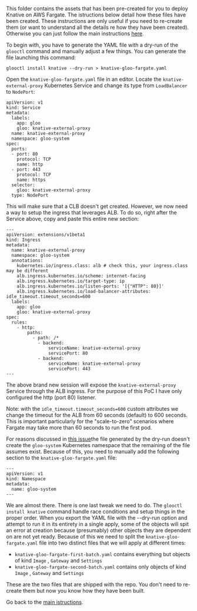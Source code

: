 
This folder contains the assets that has been pre-created for you to deploy Knative on AWS Fargate. The istructions below detail how these files have been created. These instructions are only useful if you need to re-create them (or want to understand all the details re how they have been created). Otherwise you can just follow the main instructions [here](.../README.md).

To begin with, you have to generate the YAML file with a dry-run of the `glooctl` command and manually adjust a few things. You can generate the file launching this command: 
```
glooctl install knative --dry-run > knative-gloo-fargate.yaml
```

Open the `knative-gloo-fargate.yaml` file in an editor. Locate the `knative-external-proxy` Kubernetes Service and change its type from `LoadBalancer` to `NodePort`:
```
apiVersion: v1
kind: Service
metadata:
  labels:
    app: gloo
    gloo: knative-external-proxy
  name: knative-external-proxy
  namespace: gloo-system
spec:
  ports:
  - port: 80
    protocol: TCP
    name: http
  - port: 443
    protocol: TCP
    name: https
  selector:
    gloo: knative-external-proxy
  type: NodePort
```

This will make sure that a CLB doesn't get created. However, we now need a way to setup the ingress that leverages ALB. To do so, right after the Service above, copy and paste this entire new section:
```
---
apiVersion: extensions/v1beta1
kind: Ingress
metadata:
  name: knative-external-proxy
  namespace: gloo-system
  annotations:
    kubernetes.io/ingress.class: alb # check this, your ingress.class may be different 
    alb.ingress.kubernetes.io/scheme: internet-facing
    alb.ingress.kubernetes.io/target-type: ip 
    alb.ingress.kubernetes.io/listen-ports: '[{"HTTP": 80}]'
    alb.ingress.kubernetes.io/load-balancer-attributes: idle_timeout.timeout_seconds=600
  labels:
    app: gloo
    gloo: knative-external-proxy
spec:
  rules:
    - http:
        paths:
          - path: /*
            - backend:
                serviceName: knative-external-proxy
                servicePort: 80
            - backend:
                serviceName: knative-external-proxy
                servicePort: 443
---
```
The above brand new session will expose the `knative-external-proxy` Service through the ALB ingress. For the purpose of this PoC I have only configured the http (port 80) listener.

Note: with the `idle_timeout.timeout_seconds=600` custom attributes we change the timeout for the ALB from 60 seconds (default) to 600 seconds. This is important particularly for the "scale-to-zero" scenarios where Fargate may take more than 60 seconds to run the first pod.

For reasons discussed in [this issue](https://github.com/knative/docs/issues/2255)the file generated by the dry-run doesn't create the `gloo-system` Kubernetes namespace that the remaining of the file assumes exist. Because of this, you need to manually add the following section to the `knative-gloo-fargate.yaml` file: 
```
--- 
apiVersion: v1
kind: Namespace
metadata:
  name: gloo-system
---
```

We are almost there. There is one last tweak we need to do. The `glooctl install knative` command handle race conditions and setup things in the proper order. When you export the YAML file with the --dry-run option and attempt to run it in its entirety in a single apply, some of the objects will spit an error at creation because (presumably) other objects they are dependent on are not yet ready. Because of this we need to split the `knative-gloo-fargate.yaml` file into two distinct files that we will apply at different times: 
- `knative-gloo-fargate-first-batch.yaml` contains everything but objects of kind `Image` , `Gateway` and `Settings` 
- `knative-gloo-fargate-second-batch.yaml` contains only objects of kind `Image` , `Gateway` and `Settings` 

These are the two files that are shipped with the repo. You don't need to re-create them but now you know how they have been built. 

Go back to the [main istructions](../README.md).
